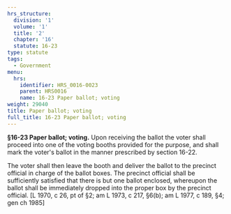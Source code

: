 ```yaml
---
hrs_structure:
  division: '1'
  volume: '1'
  title: '2'
  chapter: '16'
  statute: 16-23
type: statute
tags:
  - Government
menu:
  hrs:
    identifier: HRS_0016-0023
    parent: HRS0016
    name: 16-23 Paper ballot; voting
weight: 29040
title: Paper ballot; voting
full_title: 16-23 Paper ballot; voting
---
```

**§16-23 Paper ballot; voting.** Upon receiving the ballot the voter shall proceed into one of the voting booths provided for the purpose, and shall mark the voter's ballot in the manner prescribed by section 16-22.

The voter shall then leave the booth and deliver the ballot to the precinct official in charge of the ballot boxes. The precinct official shall be sufficiently satisfied that there is but one ballot enclosed, whereupon the ballot shall be immediately dropped into the proper box by the precinct official. [L 1970, c 26, pt of §2; am L 1973, c 217, §6(b); am L 1977, c 189, §4; gen ch 1985]